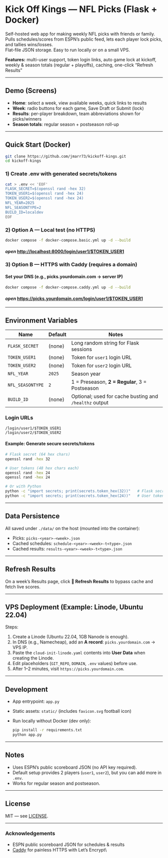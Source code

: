 # Kick Off Kings — NFL Picks (Flask + Docker)

Self-hosted web app for making weekly NFL picks with friends or family.  
Pulls schedules/scores from ESPN’s public feed, lets each player lock picks, and tallies wins/losses.  
Flat-file JSON storage. Easy to run locally or on a small VPS.

**Features:** multi-user support, token login links, auto game lock at kickoff, weekly & season totals (regular + playoffs), caching, one-click “Refresh Results”

---

## Demo (Screens)

- **Home**: select a week, view available weeks, quick links to results
- **Week**: radio buttons for each game, Save Draft or Submit (lock)
- **Results**: per-player breakdown, team abbreviations shown for picks/winners
- **Season totals**: regular season + postseason roll-up

---

## Quick Start (Docker)

```bash
git clone https://github.com/jmarr73/kickoff-kings.git
cd kickoff-kings
```

### 1) Create .env with generated secrets/tokens

```bash
cat > .env << 'EOF'
FLASK_SECRET=$(openssl rand -hex 32)
TOKEN_USER1=$(openssl rand -hex 24)
TOKEN_USER2=$(openssl rand -hex 24)
NFL_YEAR=2025
NFL_SEASONTYPE=2
BUILD_ID=localdev
EOF
```

### 2) Option A — Local test (no HTTPS)

```bash
docker compose -f docker-compose.basic.yml up -d --build
```

#### *open* <http://localhost:8000/login/user1/$TOKEN_USER1>

### 3) Option B — HTTPS with Caddy (requires a domain)

#### Set your DNS (e.g., picks.yourdomain.com -> server IP)

```bash
docker compose -f docker-compose.caddy.yml up -d --build
```

#### *open* <https://picks.yourdomain.com/login/user1/$TOKEN_USER1>

---

## Environment Variables

| Name             | Default | Notes                                                  |
| ---------------- | ------- | ------------------------------------------------------ |
| `FLASK_SECRET`   | (none)  | Long random string for Flask sessions                  |
| `TOKEN_USER1`    | (none)  | Token for `user1` login URL                            |
| `TOKEN_USER2`    | (none)  | Token for `user2` login URL                            |
| `NFL_YEAR`       | `2025`  | Season year                                            |
| `NFL_SEASONTYPE` | `2`     | 1 = Preseason, **2 = Regular**, 3 = Postseason         |
| `BUILD_ID`       | (none)  | Optional; used for cache busting and `/healthz` output |

### Login URLs

```url
/login/user1/$TOKEN_USER1
/login/user2/$TOKEN_USER2
```

#### Example: Generate secure secrets/tokens

```bash
# Flask secret (64 hex chars)
openssl rand -hex 32

# User tokens (48 hex chars each)
openssl rand -hex 24
openssl rand -hex 24

# Or with Python
python -c "import secrets; print(secrets.token_hex(32))"   # Flask secret
python -c "import secrets; print(secrets.token_hex(24))"   # User token
```

---

## Data Persistence

All saved under `./data/` on the host (mounted into the container):

- Picks: `picks-<year>-<week>.json`
- Cached schedules: `schedule-<year>-<week>-t<type>.json`
- Cached results: `results-<year>-<week>-t<type>.json`

---

## Refresh Results

On a week’s Results page, click **🔄 Refresh Results** to bypass cache and fetch live scores.

---

## VPS Deployment (Example: Linode, Ubuntu 22.04)

Steps:

1. Create a Linode (Ubuntu 22.04, 1GB Nanode is enough).
2. In DNS (e.g., Namecheap), add an **A record**: `picks.yourdomain.com` → VPS IP.
3. Paste the `cloud-init-linode.yaml` contents into **User Data** when creating the Linode.
4. Edit placeholders (`GIT_REPO`, `DOMAIN`, `.env` values) before use.
5. After 1–2 minutes, visit `https://picks.yourdomain.com`.

---

## Development

- App entrypoint: `app.py`
- Static assets: `static/` (includes `favicon.svg` football icon)
- Run locally without Docker (dev only):

  ```bash
  pip install -r requirements.txt
  python app.py
  ```

---

## Notes

- Uses ESPN’s public scoreboard JSON (no API key required).
- Default setup provides 2 players (`user1`, `user2`), but you can add more in `.env`.
- Works for regular season and postseason.

---

## License

MIT — see [LICENSE](LICENSE).

---

### Acknowledgements

- ESPN public scoreboard JSON for schedules & results
- [Caddy](https://caddyserver.com/) for painless HTTPS with Let’s Encrypt\
